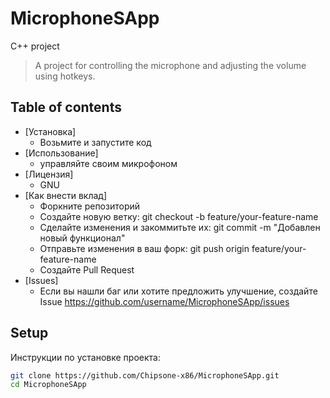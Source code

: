 # MicrophoneSApp
C++ project

> A project for controlling the microphone and adjusting the volume using hotkeys.

## Table of contents
- [Установка]
  - Возьмите и запустите код
- [Использование]
  - управляйте своим микрофоном
- [Лицензия]
  - GNU
- [Как внести вклад]
  - Форкните репозиторий
  - Создайте новую ветку: git checkout -b feature/your-feature-name
  - Сделайте изменения и закоммитьте их: git commit -m "Добавлен новый функционал"
  - Отправьте изменения в ваш форк: git push origin feature/your-feature-name
  - Создайте Pull Request
- [Issues]
  - Если вы нашли баг или хотите предложить улучшение, создайте Issue https://github.com/username/MicrophoneSApp/issues

## Setup
Инструкции по установке проекта:
```bash
git clone https://github.com/Chipsone-x86/MicrophoneSApp.git
cd MicrophoneSApp
